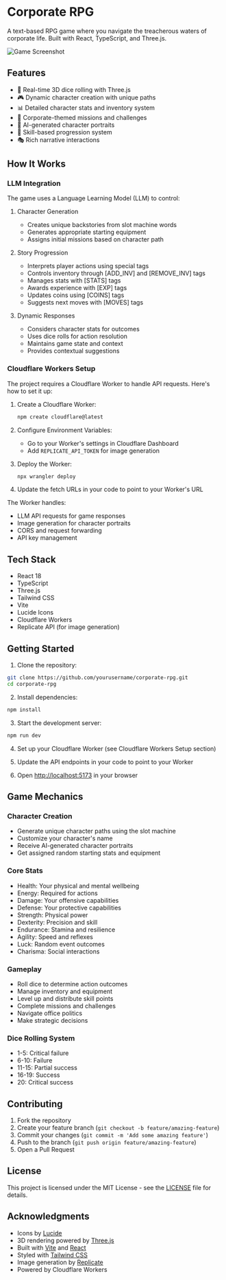 # Corporate RPG

A text-based RPG game where you navigate the treacherous waters of corporate life. Built with React, TypeScript, and Three.js.

![Game Screenshot](https://github.com/stackblitz/corporate-rpg/raw/main/screenshot.png)

## Features

- 🎲 Real-time 3D dice rolling with Three.js
- 🎮 Dynamic character creation with unique paths
- 📊 Detailed character stats and inventory system
- 💼 Corporate-themed missions and challenges
- 🎨 AI-generated character portraits
- 🎯 Skill-based progression system
- 🎭 Rich narrative interactions

## How It Works

### LLM Integration
The game uses a Language Learning Model (LLM) to control:

1. Character Generation
   - Creates unique backstories from slot machine words
   - Generates appropriate starting equipment
   - Assigns initial missions based on character path

2. Story Progression
   - Interprets player actions using special tags
   - Controls inventory through [ADD_INV] and [REMOVE_INV] tags
   - Manages stats with [STATS] tags
   - Awards experience with [EXP] tags
   - Updates coins using [COINS] tags
   - Suggests next moves with [MOVES] tags

3. Dynamic Responses
   - Considers character stats for outcomes
   - Uses dice rolls for action resolution
   - Maintains game state and context
   - Provides contextual suggestions

### Cloudflare Workers Setup

The project requires a Cloudflare Worker to handle API requests. Here's how to set it up:

1. Create a Cloudflare Worker:
   ```bash
   npm create cloudflare@latest
   ```

2. Configure Environment Variables:
   - Go to your Worker's settings in Cloudflare Dashboard
   - Add `REPLICATE_API_TOKEN` for image generation

3. Deploy the Worker:
   ```bash
   npx wrangler deploy
   ```

4. Update the fetch URLs in your code to point to your Worker's URL

The Worker handles:
- LLM API requests for game responses
- Image generation for character portraits
- CORS and request forwarding
- API key management

## Tech Stack

- React 18
- TypeScript
- Three.js
- Tailwind CSS
- Vite
- Lucide Icons
- Cloudflare Workers
- Replicate API (for image generation)

## Getting Started

1. Clone the repository:
```bash
git clone https://github.com/yourusername/corporate-rpg.git
cd corporate-rpg
```

2. Install dependencies:
```bash
npm install
```

3. Start the development server:
```bash
npm run dev
```

4. Set up your Cloudflare Worker (see Cloudflare Workers Setup section)

5. Update the API endpoints in your code to point to your Worker

6. Open [http://localhost:5173](http://localhost:5173) in your browser

## Game Mechanics

### Character Creation
- Generate unique character paths using the slot machine
- Customize your character's name
- Receive AI-generated character portraits
- Get assigned random starting stats and equipment

### Core Stats
- Health: Your physical and mental wellbeing
- Energy: Required for actions
- Damage: Your offensive capabilities
- Defense: Your protective capabilities
- Strength: Physical power
- Dexterity: Precision and skill
- Endurance: Stamina and resilience
- Agility: Speed and reflexes
- Luck: Random event outcomes
- Charisma: Social interactions

### Gameplay
- Roll dice to determine action outcomes
- Manage inventory and equipment
- Level up and distribute skill points
- Complete missions and challenges
- Navigate office politics
- Make strategic decisions

### Dice Rolling System
- 1-5: Critical failure
- 6-10: Failure
- 11-15: Partial success
- 16-19: Success
- 20: Critical success

## Contributing

1. Fork the repository
2. Create your feature branch (`git checkout -b feature/amazing-feature`)
3. Commit your changes (`git commit -m 'Add some amazing feature'`)
4. Push to the branch (`git push origin feature/amazing-feature`)
5. Open a Pull Request

## License

This project is licensed under the MIT License - see the [LICENSE](LICENSE) file for details.

## Acknowledgments

- Icons by [Lucide](https://lucide.dev/)
- 3D rendering powered by [Three.js](https://threejs.org/)
- Built with [Vite](https://vitejs.dev/) and [React](https://reactjs.org/)
- Styled with [Tailwind CSS](https://tailwindcss.com/)
- Image generation by [Replicate](https://replicate.com/)
- Powered by Cloudflare Workers
